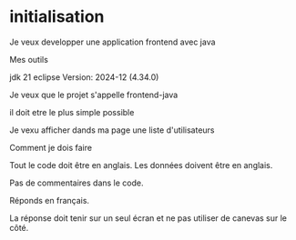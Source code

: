 # initialisation

Je veux developper une application frontend avec java

Mes outils 

jdk 21 
eclipse     Version: 2024-12 (4.34.0)


Je veux que le projet s'appelle frontend-java

il doit etre le plus simple possible 

Je vexu afficher dands ma page une liste d'utilisateurs

Comment je dois faire 



Tout le code doit être en anglais.
Les données doivent être en anglais.

Pas de commentaires dans le code.

Réponds en français.

La réponse doit tenir sur un seul écran et ne pas utiliser de canevas sur le côté.

